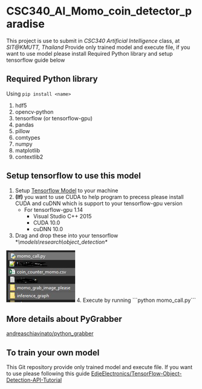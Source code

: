 # CSC340_AI_Momo_coin_detector_paradise
This project is use to submit in _CSC340 Artificial Intelligence_ class, at _SIT@KMUTT, Thailand_
Provide only trained model and execute file, if you want to use model please install Required Python library and setup tensorflow guide below

## Required Python library
Using ```pip install <name>```
1. hdf5
2. opencv-python
3. tensorflow (or tensorflow-gpu)
4. pandas
5. pillow
6. comtypes
7. numpy
8. matplotlib
9. contextlib2

## Setup tensorflow to use this model
1. Setup [Tensorflow Model](https://github.com/tensorflow/models) to your machine
2. **(If)** you want to use CUDA to help program to precess please install CUDA and cuDNN which is support to your tensorflow-gpu version
   * For tensorflow-gpu 1.14
     * Visual Studio C++ 2015
     * CUDA 10.0
     * cuDNN 10.0
3. Drag and drop these into your tensorflow **\models\research\object_detection\**
<img src="/docs/01.JPG">
4. Execute by running ```python momo_call.py```
    
## More details about PyGrabber
[andreaschiavinato/python_grabber](https://github.com/andreaschiavinato/python_grabber)

## To train your own model
This Git repository provide only trained model and execute file.
If you want to use please following this guide
[EdjeElectronics/TensorFlow-Object-Detection-API-Tutorial](https://github.com/EdjeElectronics/TensorFlow-Object-Detection-API-Tutorial-Train-Multiple-Objects-Windows-10#2-set-up-tensorflow-directory-and-anaconda-virtual-environment)
